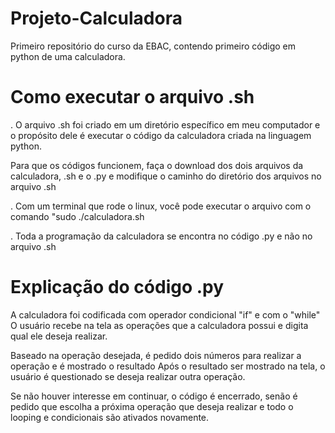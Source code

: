 # Projeto-Calculadora
Primeiro repositório do curso da EBAC, contendo primeiro código em python de uma calculadora.

# Como executar o arquivo .sh

. O arquivo .sh foi criado em um diretório específico em meu computador e o propósito dele é executar
o código da calculadora criada na linguagem python.

Para que os códigos funcionem, faça o download dos dois arquivos da calculadora, .sh e o .py e modifique o caminho do diretório
dos arquivos no arquivo .sh

. Com um terminal que rode o linux, você pode executar o arquivo com o comando "sudo ./calculadora.sh

. Toda a programação da calculadora se encontra no código .py e não no arquivo .sh

# Explicação do código .py

A calculadora foi codificada com operador condicional "if" e com o "while"
O usuário recebe na tela as operações que a calculadora possui e digita qual ele deseja realizar.

Baseado na operação desejada, é pedido dois números para realizar a operação e é mostrado o resultado
Após o resultado ser mostrado na tela, o usuário é questionado se deseja realizar outra operação.

Se não houver interesse em continuar, o código é encerrado, senão é pedido que escolha a próxima operação que deseja realizar e todo o looping e condicionais 
são ativados novamente.
